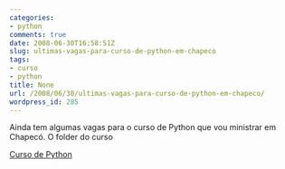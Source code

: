 ```yaml
---
categories:
- python
comments: true
date: 2008-06-30T16:58:51Z
slug: ultimas-vagas-para-curso-de-python-em-chapeco
tags:
- curso
- python
title: None
url: /2008/06/30/ultimas-vagas-para-curso-de-python-em-chapeco/
wordpress_id: 285
---
```


Ainda tem algumas vagas para o curso de Python que vou ministrar em Chapecó. O folder do curso

[Curso de Python](http://www.unochapeco.edu.br/saa/correio/1214840649502897/ultimadivulgaoe-mailturmapython.png)
